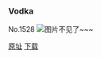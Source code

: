 ### Vodka
No.1528
![图片不见了~~~](https://imgs.xkcd.com/comics/vodka.png)

[原址](https://xkcd.com//1528) [下载](https://imgs.xkcd.com/comics/vodka.png)

